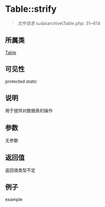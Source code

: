 # Table::strify

> *文件信息* suda\archive\Table.php: 31~614
## 所属类 

[Table](../Table.md)

## 可见性

  protected  static
## 说明


用于提供对数据表的操作


## 参数

无参数

## 返回值
返回值类型不定

## 例子

example